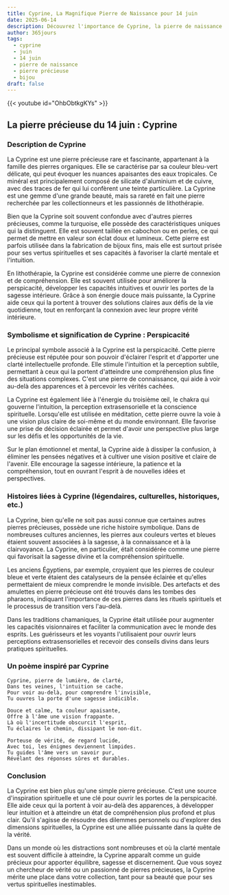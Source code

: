 ```yaml
---
title: Cyprine, La Magnifique Pierre de Naissance pour 14 juin
date: 2025-06-14
description: Découvrez l'importance de Cyprine, la pierre de naissance du 14 juin qui symbolise Perspicacité. Laissez sa beauté et sa signification illuminer votre journée.
author: 365jours
tags:
  - cyprine
  - juin
  - 14 juin
  - pierre de naissance
  - pierre précieuse
  - bijou
draft: false
---
```


{{< youtube id="OhbObtkgKYs" >}}

## La pierre précieuse du 14 juin : Cyprine

### Description de Cyprine

La Cyprine est une pierre précieuse rare et fascinante, appartenant à la famille des pierres organiques. Elle se caractérise par sa couleur bleu-vert délicate, qui peut évoquer les nuances apaisantes des eaux tropicales. Ce minéral est principalement composé de silicate d'aluminium et de cuivre, avec des traces de fer qui lui confèrent une teinte particulière. La Cyprine est une gemme d'une grande beauté, mais sa rareté en fait une pierre recherchée par les collectionneurs et les passionnés de lithothérapie.

Bien que la Cyprine soit souvent confondue avec d'autres pierres précieuses, comme la turquoise, elle possède des caractéristiques uniques qui la distinguent. Elle est souvent taillée en cabochon ou en perles, ce qui permet de mettre en valeur son éclat doux et lumineux. Cette pierre est parfois utilisée dans la fabrication de bijoux fins, mais elle est surtout prisée pour ses vertus spirituelles et ses capacités à favoriser la clarté mentale et l'intuition.

En lithothérapie, la Cyprine est considérée comme une pierre de connexion et de compréhension. Elle est souvent utilisée pour améliorer la perspicacité, développer les capacités intuitives et ouvrir les portes de la sagesse intérieure. Grâce à son énergie douce mais puissante, la Cyprine aide ceux qui la portent à trouver des solutions claires aux défis de la vie quotidienne, tout en renforçant la connexion avec leur propre vérité intérieure.

### Symbolisme et signification de Cyprine : Perspicacité

Le principal symbole associé à la Cyprine est la perspicacité. Cette pierre précieuse est réputée pour son pouvoir d'éclairer l'esprit et d'apporter une clarté intellectuelle profonde. Elle stimule l'intuition et la perception subtile, permettant à ceux qui la portent d'atteindre une compréhension plus fine des situations complexes. C'est une pierre de connaissance, qui aide à voir au-delà des apparences et à percevoir les vérités cachées.

La Cyprine est également liée à l'énergie du troisième œil, le chakra qui gouverne l'intuition, la perception extrasensorielle et la conscience spirituelle. Lorsqu'elle est utilisée en méditation, cette pierre ouvre la voie à une vision plus claire de soi-même et du monde environnant. Elle favorise une prise de décision éclairée et permet d'avoir une perspective plus large sur les défis et les opportunités de la vie.

Sur le plan émotionnel et mental, la Cyprine aide à dissiper la confusion, à éliminer les pensées négatives et à cultiver une vision positive et claire de l'avenir. Elle encourage la sagesse intérieure, la patience et la compréhension, tout en ouvrant l'esprit à de nouvelles idées et perspectives.

### Histoires liées à Cyprine (légendaires, culturelles, historiques, etc.)

La Cyprine, bien qu'elle ne soit pas aussi connue que certaines autres pierres précieuses, possède une riche histoire symbolique. Dans de nombreuses cultures anciennes, les pierres aux couleurs vertes et bleues étaient souvent associées à la sagesse, à la connaissance et à la clairvoyance. La Cyprine, en particulier, était considérée comme une pierre qui favorisait la sagesse divine et la compréhension spirituelle.

Les anciens Égyptiens, par exemple, croyaient que les pierres de couleur bleue et verte étaient des catalyseurs de la pensée éclairée et qu'elles permettaient de mieux comprendre le monde invisible. Des artefacts et des amulettes en pierre précieuse ont été trouvés dans les tombes des pharaons, indiquant l'importance de ces pierres dans les rituels spirituels et le processus de transition vers l'au-delà.

Dans les traditions chamaniques, la Cyprine était utilisée pour augmenter les capacités visionnaires et faciliter la communication avec le monde des esprits. Les guérisseurs et les voyants l'utilisaient pour ouvrir leurs perceptions extrasensorielles et recevoir des conseils divins dans leurs pratiques spirituelles.

### Un poème inspiré par Cyprine

	Cyprine, pierre de lumière, de clarté,  
	Dans tes veines, l'intuition se cache.  
	Pour voir au-delà, pour comprendre l'invisible,  
	Tu ouvres la porte d'une sagesse indicible.
	
	Douce et calme, ta couleur apaisante,  
	Offre à l'âme une vision frappante.  
	Là où l'incertitude obscurcit l'esprit,  
	Tu éclaires le chemin, dissipant le non-dit.
	
	Porteuse de vérité, de regard lucide,  
	Avec toi, les énigmes deviennent limpides.  
	Tu guides l'âme vers un savoir pur,  
	Révélant des réponses sûres et durables.

### Conclusion

La Cyprine est bien plus qu'une simple pierre précieuse. C'est une source d'inspiration spirituelle et une clé pour ouvrir les portes de la perspicacité. Elle aide ceux qui la portent à voir au-delà des apparences, à développer leur intuition et à atteindre un état de compréhension plus profond et plus clair. Qu'il s'agisse de résoudre des dilemmes personnels ou d'explorer des dimensions spirituelles, la Cyprine est une alliée puissante dans la quête de la vérité.

Dans un monde où les distractions sont nombreuses et où la clarté mentale est souvent difficile à atteindre, la Cyprine apparaît comme un guide précieux pour apporter équilibre, sagesse et discernement. Que vous soyez un chercheur de vérité ou un passionné de pierres précieuses, la Cyprine mérite une place dans votre collection, tant pour sa beauté que pour ses vertus spirituelles inestimables.